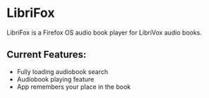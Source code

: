 # LibriFox

LibriFox is a Firefox OS audio book player for LibriVox audio books.

## Current Features:
* Fully loading audiobook search
* Audiobook playing feature
* App remembers your place in the book
